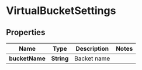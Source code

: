 
# VirtualBucketSettings

## Properties
Name | Type | Description | Notes
------------ | ------------- | ------------- | -------------
**bucketName** | **String** | Backet name | 



